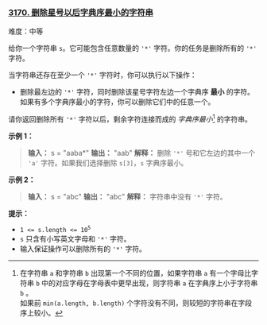 ### [3170\. 删除星号以后字典序最小的字符串](https://leetcode.cn/problems/lexicographically-minimum-string-after-removing-stars/)

难度：中等

给你一个字符串 `s`。它可能包含任意数量的 `'*'` 字符。你的任务是删除所有的 `'*'` 字符。

当字符串还存在至少一个 `'*'` 字符时，你可以执行以下操作：

- 删除最左边的 `'*'` 字符，同时删除该星号字符左边一个字典序 **最小** 的字符。如果有多个字典序最小的字符，你可以删除它们中的任意一个。

请你返回删除所有 `'*'` 字符以后，剩余字符连接而成的 _字典序最小_[^1] 的字符串。

**示例 1：**

> **输入：** s = "aaba*"
> **输出：** "aab"
> **解释：**
> 删除 `'*'` 号和它左边的其中一个 `'a'` 字符。如果我们选择删除 `s[3]`，`s` 字典序最小。

**示例 2：**

> **输入：** s = "abc"
> **输出：** "abc"
> **解释：**
> 字符串中没有 `'*'` 字符。

**提示：**

- <code>1 <= s.length <= 10<sup>5</sup></code>
- `s` 只含有小写英文字母和 `'*'` 字符。
- 输入保证操作可以删除所有的 `'*'` 字符。

[^1]: 在字符串 `a` 和字符串 `b` 出现第一个不同的位置，如果字符串 `a` 有一个字母比字符串 `b` 中的对应字母在字母表中更早出现，则字符串 `a` 在字典序上小于字符串 `b` 。  
如果前 `min(a.length, b.length)` 个字符没有不同，则较短的字符串在字段序上较小。
